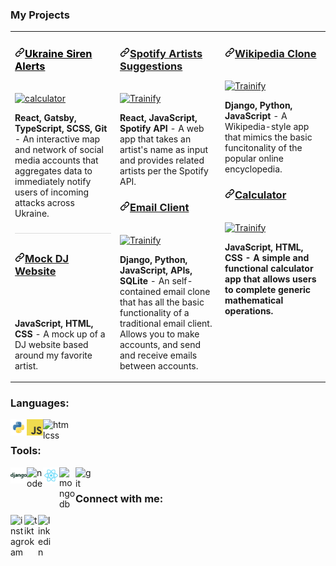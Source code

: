 ### My Projects 

<article>
      <div>
  <div>
<table>
  <tbody><tr>
    <td width="33%" valign="top">    
      <h3><a id="user-content-travelaraorg" href="https://www.uasa.io/" target="_blank" rel="noreferrer" class="anchor" aria-hidden="true" href="#travelaraorg" style="color: #000000"><svg class="octicon octicon-link" viewBox="0 0 16 16" version="1.1" width="16" height="16" aria-hidden="true"><path fill-rule="evenodd" d="M7.775 3.275a.75.75 0 001.06 1.06l1.25-1.25a2 2 0 112.83 2.83l-2.5 2.5a2 2 0 01-2.83 0 .75.75 0 00-1.06 1.06 3.5 3.5 0 004.95 0l2.5-2.5a3.5 3.5 0 00-4.95-4.95l-1.25 1.25zm-4.69 9.64a2 2 0 010-2.83l2.5-2.5a2 2 0 012.83 0 .75.75 0 001.06-1.06 3.5 3.5 0 00-4.95 0l-2.5 2.5a3.5 3.5 0 004.95 4.95l1.25-1.25a.75.75 0 00-1.06-1.06l-1.25 1.25a2 2 0 01-2.83 0z"></path></svg>Ukraine Siren Alerts</a></h3>
        <br>
        <a href="https://www.uasa.io/" target="_blank" rel="noreferrer">
            <img src="https://media.giphy.com/media/74c4JLatZlLaXXuqOP/giphy.gif" width="100%" alt="calculator" data-canonical-src="https://media.giphy.com/media/TKUKfU8ycKcdcxHWVy/giphy.gif" style="max-width:100%;">
        </a>
        <p><strong>React, Gatsby, TypeScript, SCSS, Git</strong> - An interactive map and network of social media accounts that aggregates data to immediately notify users of incoming attacks across Ukraine.</p>        
        <svg version="1.1" width="100%" height="5px"  id="line_2" xmlns="http://www.w3.org/2000/svg" xmlns:xlink="http://www.w3.org/1999/xlink" x="0px" y="0px" xml:space="preserve">
        <path class="path2" fill="#dcdcdc" stroke-width="2" stroke="#dcdcdc" d="M0 0 l1120 0"/>
</svg>  
              <h3><a id="user-content-travelaraorg" class="anchor" aria-hidden="true" target="_blank" rel="noreferrer" href="https://marcsmockdjsite.netlify.app/"><svg class="octicon octicon-link" viewBox="0 0 16 16" version="1.1" width="16" height="16" aria-hidden="true"><path fill-rule="evenodd" d="M7.775 3.275a.75.75 0 001.06 1.06l1.25-1.25a2 2 0 112.83 2.83l-2.5 2.5a2 2 0 01-2.83 0 .75.75 0 00-1.06 1.06 3.5 3.5 0 004.95 0l2.5-2.5a3.5 3.5 0 00-4.95-4.95l-1.25 1.25zm-4.69 9.64a2 2 0 010-2.83l2.5-2.5a2 2 0 012.83 0 .75.75 0 001.06-1.06 3.5 3.5 0 00-4.95 0l-2.5 2.5a3.5 3.5 0 004.95 4.95l1.25-1.25a.75.75 0 00-1.06-1.06l-1.25 1.25a2 2 0 01-2.83 0z"></path></svg>Mock DJ Website</a>  </h3>
        <br>
        <a href="https://marcsmockdjsite.netlify.app/" target="_blank" rel="noreferrer">
            <img src="https://media.giphy.com/media/lBjmiHQQBZbdIa5Clv/giphy.gif" width="100%" alt="" data-canonical-src="https://media.giphy.com/media/OygRkEDYOiALMDlqSm/giphy.gif" style="max-width:100%;">
        </a>
        <p><strong>JavaScript, HTML, CSS</strong> - A mock up of a DJ website based around my favorite artist.</p>
    </td>
    <td width="33%" valign="top">
      <h3><a id="user-content-trainify" class="anchor" aria-hidden="true" target="_blank" rel="noreferrer" href="https://hilarious-nougat-05bf37.netlify.app/"><svg class="octicon octicon-link" viewBox="0 0 16 16" version="1.1" width="16" height="16" aria-hidden="true"><path fill-rule="evenodd" d="M7.775 3.275a.75.75 0 001.06 1.06l1.25-1.25a2 2 0 112.83 2.83l-2.5 2.5a2 2 0 01-2.83 0 .75.75 0 00-1.06 1.06 3.5 3.5 0 004.95 0l2.5-2.5a3.5 3.5 0 00-4.95-4.95l-1.25 1.25zm-4.69 9.64a2 2 0 010-2.83l2.5-2.5a2 2 0 012.83 0 .75.75 0 001.06-1.06 3.5 3.5 0 00-4.95 0l-2.5 2.5a3.5 3.5 0 004.95 4.95l1.25-1.25a.75.75 0 00-1.06-1.06l-1.25 1.25a2 2 0 01-2.83 0z"></path></svg>Spotify Artists Suggestions</a></h3>
        <br>
        <a href="https://hilarious-nougat-05bf37.netlify.app/" target="_blank" rel="noreferrer">
            <img src="https://media.giphy.com/media/WFqmoUytGV74LfeOa2/giphy.gif" width="100%" alt="Trainify" data-canonical-src="https://media3.giphy.com/media/aUKBycWIVSGyTam4JT/giphy.gif" style="max-width:100%;">
        </a>
        <p><strong>React, JavaScript, Spotify API</strong> - A web app that takes an artist's name as input and provides related artists per the Spotify API.</p>
       <h3><a id="user-content-trainify" class="anchor" aria-hidden="true" target="_blank" rel="noreferrer" href="https://github.com/marcmaralou/mail"><svg class="octicon octicon-link" viewBox="0 0 16 16" version="1.1" width="16" height="16" aria-hidden="true"><path fill-rule="evenodd" d="M7.775 3.275a.75.75 0 001.06 1.06l1.25-1.25a2 2 0 112.83 2.83l-2.5 2.5a2 2 0 01-2.83 0 .75.75 0 00-1.06 1.06 3.5 3.5 0 004.95 0l2.5-2.5a3.5 3.5 0 00-4.95-4.95l-1.25 1.25zm-4.69 9.64a2 2 0 010-2.83l2.5-2.5a2 2 0 012.83 0 .75.75 0 001.06-1.06 3.5 3.5 0 00-4.95 0l-2.5 2.5a3.5 3.5 0 004.95 4.95l1.25-1.25a.75.75 0 00-1.06-1.06l-1.25 1.25a2 2 0 01-2.83 0z"></path></svg>Email Client</a></h3>
        <br>
        <a href="https://github.com/marcmaralou/mail" target="_blank" rel="noreferrer">
            <img src="https://media.giphy.com/media/S5mPjC6UZ6HWeNnDoW/giphy.gif" width="100%" alt="Trainify" data-canonical-src="https://media3.giphy.com/media/aUKBycWIVSGyTam4JT/giphy.gif" style="max-width:100%;">
        </a>
        <p><strong>Django, Python, JavaScript, APIs, SQLite</strong> - An self-contained email clone that has all the basic functionality of a traditional email client.  Allows you to make accounts, and send and receive emails between accounts.</p>
    </td>
    <td width="33%" valign="top">
      <h3><a id="user-content-trainify" class="anchor" aria-hidden="true" target="_blank" rel="noreferrer" href="https://github.com/marcmaralou/wiki"><svg class="octicon octicon-link" viewBox="0 0 16 16" version="1.1" width="16" height="16" aria-hidden="true"><path fill-rule="evenodd" d="M7.775 3.275a.75.75 0 001.06 1.06l1.25-1.25a2 2 0 112.83 2.83l-2.5 2.5a2 2 0 01-2.83 0 .75.75 0 00-1.06 1.06 3.5 3.5 0 004.95 0l2.5-2.5a3.5 3.5 0 00-4.95-4.95l-1.25 1.25zm-4.69 9.64a2 2 0 010-2.83l2.5-2.5a2 2 0 012.83 0 .75.75 0 001.06-1.06 3.5 3.5 0 00-4.95 0l-2.5 2.5a3.5 3.5 0 004.95 4.95l1.25-1.25a.75.75 0 00-1.06-1.06l-1.25 1.25a2 2 0 01-2.83 0z"></path></svg>Wikipedia Clone</a></h3>
        <br>
        <a href="https://github.com/marcmaralou/wiki" target="_blank" rel="noreferrer">
            <img src="https://media.giphy.com/media/tN50kruXSKeeG21lNL/giphy.gif" width="100%" alt="Trainify" data-canonical-src="https://media3.giphy.com/media/aUKBycWIVSGyTam4JT/giphy.gif" style="max-width:100%;">
        </a>
        <p><strong>Django, Python, JavaScript</strong> - A Wikipedia-style app that mimics the basic funcitonality of the popular online encyclopedia.</p>
       <h3><a id="user-content-trainify" class="anchor" aria-hidden="true" target="_blank" rel="noreferrer" href="https://marcscalculator.netlify.app/"><svg class="octicon octicon-link" viewBox="0 0 16 16" version="1.1" width="16" height="16" aria-hidden="true"><path fill-rule="evenodd" d="M7.775 3.275a.75.75 0 001.06 1.06l1.25-1.25a2 2 0 112.83 2.83l-2.5 2.5a2 2 0 01-2.83 0 .75.75 0 00-1.06 1.06 3.5 3.5 0 004.95 0l2.5-2.5a3.5 3.5 0 00-4.95-4.95l-1.25 1.25zm-4.69 9.64a2 2 0 010-2.83l2.5-2.5a2 2 0 012.83 0 .75.75 0 001.06-1.06 3.5 3.5 0 00-4.95 0l-2.5 2.5a3.5 3.5 0 004.95 4.95l1.25-1.25a.75.75 0 00-1.06-1.06l-1.25 1.25a2 2 0 01-2.83 0z"></path></svg>Calculator</a></h3>
        <br>
        <a href="https://marcscalculator.netlify.app/" target="_blank" rel="noreferrer">
            <img src="https://media.giphy.com/media/mzmJkyqdxNNcEq6uPM/giphy.gif" width="100%" alt="Trainify" data-canonical-src="https://media3.giphy.com/media/aUKBycWIVSGyTam4JT/giphy.gif" style="max-width:100%;">
        </a>
        <p><strong><strong>JavaScript, HTML, CSS</strong> - A simple and functional calculator app that allows users to complete generic mathematical operations.</p>
    </td>
  </tr>
</tbody></table>
</article>
      </div>
  </div>

### Languages:

<img align="left" alt='python' width="26px" src="https://raw.githubusercontent.com/github/explore/80688e429a7d4ef2fca1e82350fe8e3517d3494d/topics/python/python.png" />
<img align="left" alt='javascript' width="26px" src="https://raw.githubusercontent.com/github/explore/80688e429a7d4ef2fca1e82350fe8e3517d3494d/topics/javascript/javascript.png" />
<img align="left" alt='htmlcss' width="42px"  src="https://upload.wikimedia.org/wikipedia/commons/thumb/1/10/CSS3_and_HTML5_logos_and_wordmarks.svg/1200px-CSS3_and_HTML5_logos_and_wordmarks.svg.png" />

<br>

### Tools:

<img align="left" alt='django' width="26px" src="https://raw.githubusercontent.com/github/explore/80688e429a7d4ef2fca1e82350fe8e3517d3494d/topics/django/django.png" />
<img align="left" alt='node' width="26px" src="https://seeklogo.com/images/N/nodejs-logo-FBE122E377-seeklogo.com.png" />
<img align="left" alt='react' width="26px" src="https://raw.githubusercontent.com/github/explore/80688e429a7d4ef2fca1e82350fe8e3517d3494d/topics/react/react.png" />
<img align="left" alt='mongodb' width="26px" src="https://miro.medium.com/max/512/1*doAg1_fMQKWFoub-6gwUiQ.png" />
<img align="left" alt='git' width="26px" src="https://miro.medium.com/max/512/1*doAg1_fMQKWFoub-6gwUiQ.png" />

<br>

### Connect with me:

[<img align="left" alt="instagram" width="22px" src="https://cdn2.iconfinder.com/data/icons/social-media-2285/512/1_Instagram_colored_svg_1-1024.png"/>][instagram]
[<img align="left" alt="tiktok" width="22px" src="https://seeklogo.com//images/T/tiktok-app-icon-logo-0F5AD7AE01-seeklogo.com.png"/>][tiktok]
[<img align="left" alt="linkedin" width="22px" src="https://upload.wikimedia.org/wikipedia/commons/thumb/c/ca/LinkedIn_logo_initials.png/800px-LinkedIn_logo_initials.png"/>][linkedin]

[instagram]: https://instagram.com/marcmaralou
[tiktok]: https://tiktok.com/@marcmaralou
[linkedin]: https://www.linkedin.com/in/marcmaralou/
